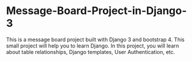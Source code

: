 # Message-Board-Project-in-Django-3
This is a message board project built with Django 3 and bootstrap 4. This small project will help you to learn Django. In this project, you will learn about table relationships, Django templates, User Authentication, etc.
